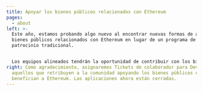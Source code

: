 ```yaml
---
title: Apoyar los bienes públicos relacionados con Ethereum
pages:
  - about
left: >-
  Este año, estamos probando algo nuevo al encontrar nuevas formas de apoyar los
  bienes públicos relacionados con Ethereum en lugar de un programa de
  patrocinio tradicional.


  Los equipos alineados tendrán la oportunidad de contribuir con los bienes públicos relacionados con Ethereum para hacer crecer el ecosistema de Ethereum y otras tecnologías que nos ayuden a avanzar juntos.
right: Como agradecimiento, asignaremos Tickets de colaborador para Devcon VI a
  aquellos que retribuyen a la comunidad apoyando los bienes públicos que
  benefician a Ethereum. Las aplicaciones ahora están cerradas.
---
```

